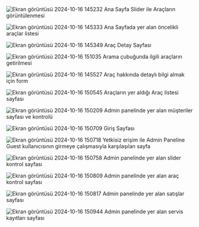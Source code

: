 ![Ekran görüntüsü 2024-10-16 145232](https://github.com/user-attachments/assets/d60f9f75-bbba-4447-9a2a-4222af0102ee)
                    Ana Sayfa Slider ile Araçların görüntülenmesi

 ![Ekran görüntüsü 2024-10-16 145333](https://github.com/user-attachments/assets/f0cf66bd-ae13-41d9-a802-198fb89acca5)
                  Ana Sayfada yer alan öncelikli araçlar listesi
 
![Ekran görüntüsü 2024-10-16 145349](https://github.com/user-attachments/assets/60bd6cbc-1366-40fc-b9b7-c1634cab69c4)
                  Araç Detay Sayfası 

![Ekran görüntüsü 2024-10-16 151035](https://github.com/user-attachments/assets/92a5c815-f442-45bb-966b-662ed2a0d761)
Arama çubuğunda ilgili araçların getirilmesi

![Ekran görüntüsü 2024-10-16 145527](https://github.com/user-attachments/assets/8ad90829-f725-4a2f-85ff-183c911770be)
Araç hakkında detaylı bilgi almak için form

![Ekran görüntüsü 2024-10-16 150545](https://github.com/user-attachments/assets/a9f35c7d-ad13-4b22-8a79-fbb661ffeb19)
Araçların yer aldığı Araç listesi sayfası

![Ekran görüntüsü 2024-10-16 150209](https://github.com/user-attachments/assets/9a80e0c8-5026-4078-80cb-7825b4ae7388)
Admin panelinde yer alan müşteriler sayfası ve kontrolü

![Ekran görüntüsü 2024-10-16 150709](https://github.com/user-attachments/assets/116118f7-8a02-4d41-9660-91990f70c7d4)
Giriş Sayfası

![Ekran görüntüsü 2024-10-16 150718](https://github.com/user-attachments/assets/84564755-5554-4136-85d5-a6daba48e9ae)
Yetkisiz erişim ile Admin Paneline Guest kullanıcısının girmeye çalışmasıyla karşılaşılan sayfa

![Ekran görüntüsü 2024-10-16 150758](https://github.com/user-attachments/assets/010235db-5201-44ac-a2cd-8af31763b9b5)
Admin panelinde yer alan slider kontrol sayfası

![Ekran görüntüsü 2024-10-16 150809](https://github.com/user-attachments/assets/b215d78b-d68c-4b31-9c2e-9f597ba28655)
Admin panelinde yer alan araç kontrol sayfası

![Ekran görüntüsü 2024-10-16 150817](https://github.com/user-attachments/assets/2a5cf6bd-b1d5-4f55-9a33-0e5bdf4e7a88)
Admin panelinde yer alan satışlar sayfası

![Ekran görüntüsü 2024-10-16 150944](https://github.com/user-attachments/assets/e8b026e2-279f-49af-b517-af9428a47b66)
Admin panelinde yer alan servis kayıtları sayfası








